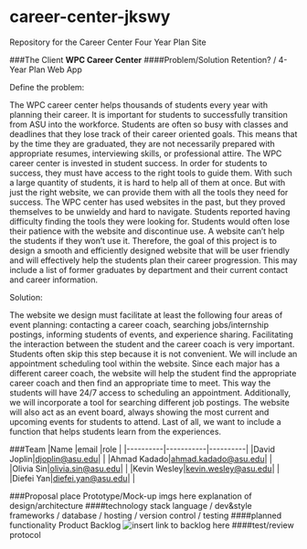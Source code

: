 # career-center-jkswy
Repository for the Career Center Four Year Plan Site

###The Client
  **WPC Career Center**
####Problem/Solution
Retention? / 4-Year Plan Web App

Define the problem:

The WPC career center helps thousands of students every year with planning their career.  It is important for students to successfully transition from ASU into the workforce.  Students are often so busy with classes and deadlines that they lose track of their career oriented goals.  This means that by the time they are graduated, they are not necessarily prepared with appropriate resumes, interviewing skills, or professional attire.  The WPC career center is invested in student success.  In order for students to success, they must have access to the right tools to guide them.  With such a large quantity of students, it is hard to help all of them at once.  But with just the right website, we can provide them with all the tools they need for success.  The WPC center has used websites in the past, but they proved themselves to be unwieldy and hard to navigate.  Students reported having difficulty finding the tools they were looking for.  Students would often lose their patience with the website and discontinue use.  A website can’t help the students if they won’t use it.  Therefore, the goal of this project is to design a smooth and efficiently designed website that will be user friendly and will effectively help the students plan their career progression. This may include a list of former graduates by department and their current contact and career information.  

Solution:

The website we design must facilitate at least the following four areas of event planning: contacting a career coach, searching jobs/internship postings, informing students of events, and experience sharing.  Facilitating the interaction between the student and the career coach is very important.  Students often skip this step because it is not convenient.  We will include an appointment scheduling tool within the website.  Since each major has a different career coach, the website will help the student find the appropriate career coach and then find an appropriate time to meet.  This way the students will have 24/7 access to scheduling an appointment. Additionally, we will incorporate a tool for searching different job postings.  The website will also act as an event board, always showing the most current and upcoming events for students to attend.  Last of all, we want to include a function that helps students learn from the experiences.


###Team
|Name      |email      |role      |
|----------|-----------|----------|
|David Joplin|djoplin@asu.edu| |
|Ahmad Kadado|ahmad.kadado@asu.edu| |
|Olivia Sin|olivia.sin@asu.edu| |
|Kevin Wesley|kevin.wesley@asu.edu| |
|Diefei Yan|diefei.yan@asu.edu| |

###Proposal
  place Prototype/Mock-up imgs here
  explanation of design/architecture
####technology stack
  language / dev&style frameworks / database / hosting / version control / testing
####planned functionality
  Product Backlog ![insert link to backlog here]()
####test/review protocol
